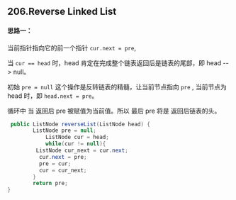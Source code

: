 ## 206.Reverse Linked List

#### 思路一：

当前指针指向它的前一个指针  `cur.next = pre`,

当 `cur == head` 时，head 肯定在完成整个链表返回后是链表的尾部，即 head --> null。

初始 `pre = null` 这个操作是反转链表的精髓，让当前节点指向 `pre` , 当前节点为 head 时，即 `head.next = pre`。

循环中 当 返回后 pre 被赋值为当前值。所以 最后 pre 将是 返回后链表的头。

```java
 public ListNode reverseList(ListNode head) {
        ListNode pre = null;
   			ListNode cur = head;
   			while(cur != null){
         ListNode cur_next = cur.next;
          cur.next = pre;
          pre = cur;
          cur = cur_next;
        }
   		return pre;
}
```

